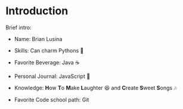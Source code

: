 # Introduction 

Brief intro:
+ Name: Brian Lusina
+ Skills: Can charm Pythons :snake:
+ Favorite Beverage: Java :coffee:
+ Personal Journal: JavaScript :book:
+ Knowledge: **H**ow **T**o **M**ake **L**aughter :laughing: and **C**reate **S**weet **S**ongs :notes:

+ Favorite Code school path: Git

